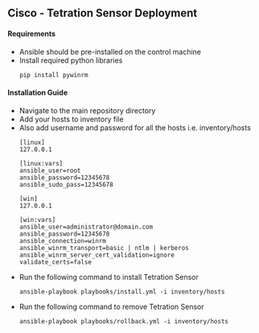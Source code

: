 ## Cisco - Tetration Sensor Deployment
#### Requirements

* Ansible should be pre-installed on the control machine
* Install required python libraries
	```
	pip install pywinrm
	```
#### Installation Guide

* Navigate to the main repository directory
* Add your hosts to inventory file
* Also add username and password for all the hosts i.e. inventory/hosts
	```
	[linux]
	127.0.0.1

	[linux:vars]
	ansible_user=root
	ansible_password=12345678
	ansible_sudo_pass=12345678

	[win]
	127.0.0.1

	[win:vars]
	ansible_user=administrator@domain.com
	ansible_password=12345678
	ansible_connection=winrm
	ansible_winrm_transport=basic | ntlm | kerberos
	ansible_winrm_server_cert_validation=ignore
	validate_certs=false
	```
* Run the following command to install Tetration Sensor
	```
	ansible-playbook playbooks/install.yml -i inventory/hosts
	```
* Run the following command to remove Tetration Sensor
	```
	ansible-playbook playbooks/rollback.yml -i inventory/hosts
	```

